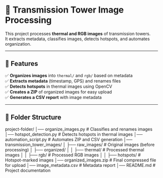 # 🚀 Transmission Tower Image Processing

This project processes **thermal and RGB images** of transmission towers.  
It extracts metadata, classifies images, detects hotspots, and automates organization.  

---

## 📌 Features
✅ **Organizes images** into `thermal/` and `rgb/` based on metadata  
✅ **Extracts metadata** (timestamp, GPS) and renames files  
✅ **Detects hotspots** in thermal images using OpenCV  
✅ **Creates a ZIP** of organized images for easy upload  
✅ **Generates a CSV report** with image metadata  

---

## 📂 Folder Structure
project-folder/ │── organize_images.py # Classifies and renames images 
                │── hotspot_detection.py # Detects hotspots in thermal images 
                │── automation_script.py # Automates ZIP and CSV generation 
                │── transmission_tower_images/ 
                │ ├── raw_images/ # Original images (before processing) 
                │ ├── organized/ │ │ ├── thermal/ # Processed thermal images 
                │ │ ├── rgb/ # Processed RGB images 
                │ │ ├── hotspots/ # Hotspot-marked images 
                │── organized_images.zip # Final compressed file for upload 
                │── image_metadata.csv # Metadata report 
                │── README.md # Project documentation
